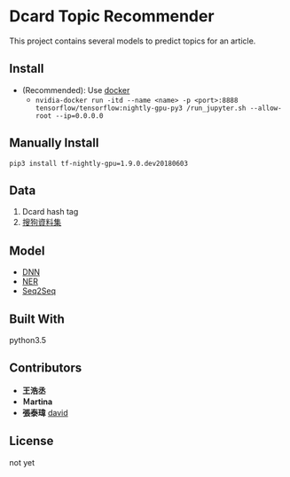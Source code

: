 # Dcard Topic Recommender

This project contains several models to predict topics for an article.

## Install

* (Recommended): Use [docker](https://hub.docker.com/r/tensorflow/tensorflow/tags/)
	* `nvidia-docker run -itd --name <name> -p <port>:8888 tensorflow/tensorflow:nightly-gpu-py3 /run_jupyter.sh --allow-root --ip=0.0.0.0`

## Manually Install

`pip3 install tf-nightly-gpu=1.9.0.dev20180603`

## Data

1. Dcard hash tag
2. [搜狗資料集](http://www.sogou.com/labs/resource/cs.php)

## Model

* [DNN](dnn)
* [NER](ner)
* [Seq2Seq](seq2seq/README.md)

## Built With

python3.5

## Contributors

* __王浩丞__ []()
* __Ｍartina__ []()
* __張泰瑋__ [david](https://github.com/david30907d)

## License

not yet